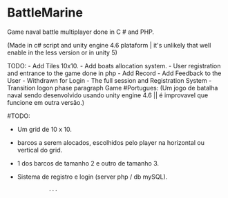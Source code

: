 # BattleMarine
 Game naval battle multiplayer done in C # and PHP.

(Made in c# script and unity engine 4.6 plataform | it's unlikely that well enable in the less version or in unity 5)

TODO: 
	- Add Tiles 10x10.
	- Add boats allocation system.
	- User registration and entrance to the game done in php
	- Add Record 
    - Add Feedback to the User
	- Withdrawn for Login
	- The full session and Registration System
	- Transition logon phase paragraph Game
	#Portugues:
(Um jogo de batalha naval sendo desenvolvido usando unity engine 4.6 || é improvavel que funcione em outra versão.)

#TODO:

- Um grid de 10 x 10.
  
-  barcos a serem alocados, escolhidos pelo player na horizontal ou vertical do grid.

- 1 dos barcos de tamanho 2 e outro de tamanho 3.

- Sistema de registro e login (server php / db mySQL).


	
				...
